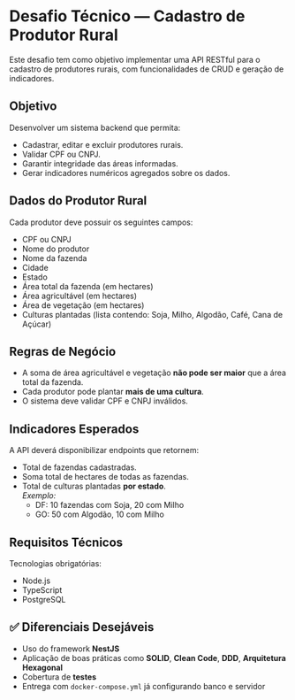 # Desafio Técnico — Cadastro de Produtor Rural

Este desafio tem como objetivo implementar uma API RESTful para o cadastro de produtores rurais, com funcionalidades de CRUD e geração de indicadores.

## Objetivo

Desenvolver um sistema backend que permita:

- Cadastrar, editar e excluir produtores rurais.
- Validar CPF ou CNPJ.
- Garantir integridade das áreas informadas.
- Gerar indicadores numéricos agregados sobre os dados.

## Dados do Produtor Rural

Cada produtor deve possuir os seguintes campos:

- CPF ou CNPJ
- Nome do produtor
- Nome da fazenda
- Cidade
- Estado
- Área total da fazenda (em hectares)
- Área agricultável (em hectares)
- Área de vegetação (em hectares)
- Culturas plantadas (lista contendo: Soja, Milho, Algodão, Café, Cana de Açúcar)

## Regras de Negócio

- A soma de área agricultável e vegetação **não pode ser maior** que a área total da fazenda.
- Cada produtor pode plantar **mais de uma cultura**.
- O sistema deve validar CPF e CNPJ inválidos.

## Indicadores Esperados

A API deverá disponibilizar endpoints que retornem:

- Total de fazendas cadastradas.
- Soma total de hectares de todas as fazendas.
- Total de culturas plantadas **por estado**.  
  *Exemplo:*  
  - DF: 10 fazendas com Soja, 20 com Milho  
  - GO: 50 com Algodão, 10 com Milho

## Requisitos Técnicos

Tecnologias obrigatórias:

- Node.js
- TypeScript
- PostgreSQL

## ✅ Diferenciais Desejáveis

- Uso do framework **NestJS**
- Aplicação de boas práticas como **SOLID**, **Clean Code**, **DDD**, **Arquitetura Hexagonal**
- Cobertura de **testes**
- Entrega com `docker-compose.yml` já configurando banco e servidor
